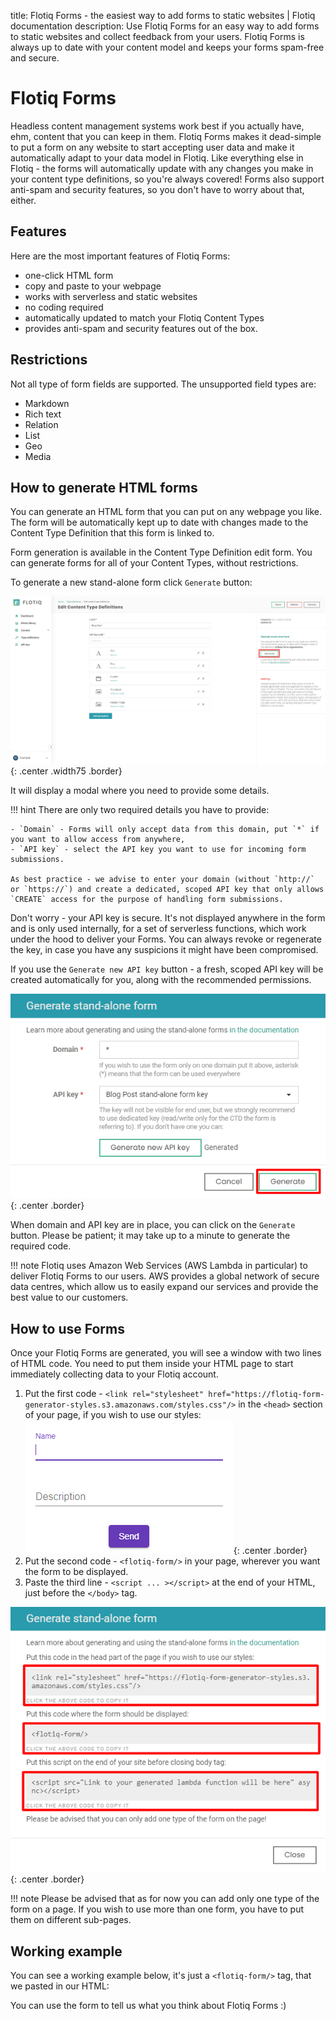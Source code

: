 title: Flotiq Forms - the easiest way to add forms to static websites | Flotiq documentation
description: Use Flotiq Forms for an easy way to add forms to static websites and collect feedback from your users. Flotiq Forms is always up to date with your content model and keeps your forms spam-free and secure.

# Flotiq Forms

Headless content management systems work best if you actually have, ehm, content that you can keep in them. Flotiq Forms makes it dead-simple to put a form on any website to start accepting user data and make it automatically adapt to your data model in Flotiq. Like everything else in Flotiq - the forms will automatically update with any changes you make in your content type definitions, so you're always covered! Forms also support anti-spam and security features, so you don't have to worry about that, either.

## Features

Here are the most important features of Flotiq Forms:

- one-click HTML form
- copy and paste to your webpage
- works with serverless and static websites
- no coding required
- automatically updated to match your Flotiq Content Types
- provides anti-spam and security features out of the box.

## Restrictions

Not all type of form fields are supported. The unsupported field types are:

- Markdown
- Rich text
- Relation
- List
- Geo
- Media

## How to generate HTML forms

You can generate an HTML form that you can put on any webpage you like. 
The form will be automatically kept up to date with changes made to the Content Type Definition that this form is linked to. 


Form generation is available in the Content Type Definition edit form. You can generate forms for all of your Content Types, without restrictions.

To generate a new stand-alone form click `Generate` button:

![](images/GenerateButton.png){: .center .width75 .border}

It will display a modal where you need to provide some details.

!!! hint
    There are only two required details you have to provide:

    - `Domain` - Forms will only accept data from this domain, put `*` if you want to allow access from anywhere,
    - `API key` - select the API key you want to use for incoming form submissions.

    As best practice - we advise to enter your domain (without `http://` or `https://`) and create a dedicated, scoped API key that only allows `CREATE` access for the purpose of handling form submissions.

Don't worry - your API key is secure. It's not displayed anywhere in the form and is only used internally, for a set of serverless functions, which work under the hood to deliver your Forms. You can always revoke or regenerate the key, in case you have any suspicions it might have been compromised.

If you use the `Generate new API key` button - a fresh, scoped API key will be created automatically for you, along with the recommended permissions.


![](images/GenerateModal3.png){: .center .border}

When domain and API key are in place, you can click on the `Generate` button. Please be patient; it may take up to a minute to generate the required code.

!!! note
        Flotiq uses Amazon Web Services (AWS Lambda in particular) to deliver Flotiq Forms to our users. AWS provides a global network of secure data centres, which allow us to easily expand our services and provide the best value to our customers. 

## How to use Forms

Once your Flotiq Forms are generated, you will see a window with two lines of HTML code. You need to put them inside your HTML page to start immediately collecting data to your Flotiq account.

1. Put the first code - `<link rel="stylesheet" href="https://flotiq-form-generator-styles.s3.amazonaws.com/styles.css"/>` in the `<head>` section of your page, if you wish to use our styles: 
![](images/FormCssExample.png){: .center .border}
1. Put the second code - `<flotiq-form/>` in your page, wherever you want the form to be displayed. 
1. Paste the third line - `<script ... ></script>` at the end of your HTML, just before the  `</body>` tag.

![](images/GenerateModal4.png){: .center .border}

!!! note
    Please be advised that as for now you can add only one type of the form on a page. 
    If you wish to use more than one form, you have to put them on different sub-pages.

## Working example

You can see a working example below, it's just a `<flotiq-form/>` tag, that we pasted in our HTML:

<flotiq-form></flotiq-form>

You can use the form to tell us what you think about Flotiq Forms :)
